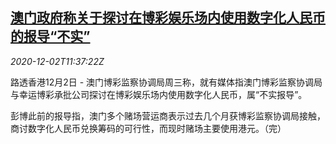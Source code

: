 <!--1606911852000-->
[澳门政府称关于探讨在博彩娱乐场内使用数字化人民币的报导“不实”](https://cn.reuters.com/article/macau-gambling-digital-yuan-1202-idCNKBS28C1KV)
------

<div><i>2020-12-02T11:37:22Z</i></div><p>路透香港12月2日 - 澳门博彩监察协调局周三称，就有媒体指澳门博彩监察协调局与幸运博彩承批公司探讨在博彩娱乐场内使用数字化人民币，属“不实报导”。</p><p>彭博此前的报导指，澳门多个赌场营运商表示过去几个月获博彩监察协调局接触，商讨数字化人民币兑换筹码的可行性，而现时赌场主要使用港元。（完）</p>
